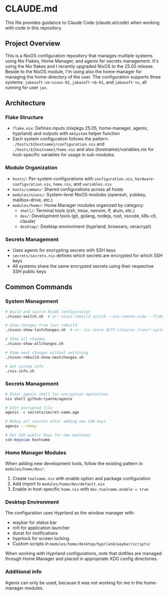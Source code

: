 # CLAUDE.md

This file provides guidance to Claude Code (claude.ai/code) when working with code in this repository.

## Project Overview

This is a NixOS configuration repository that manages multiple systems using Nix Flakes, Home Manager, and agenix for secrets management. It's using the Nix flakes and I recently upgraded NixOS to the 25.05 release. Beside to the NixOS module, I'm using also the home-manager for managing the home-directory of the user. The configuration supports three systems: `jabasoft-vm-nixos-02`, `jabasoft-nb-01`, and `jabasoft-tx`, all running for user `jan`.

## Architecture

### Flake Structure
- `flake.nix`: Defines inputs (nixpkgs 25.05, home-manager, agenix, hyprland) and outputs with `mkSystem` helper function
- Each system configuration follows the pattern: `./hosts/${hostname}/configuration.nix` and `./hosts/${hostname}/home.nix` and also {hostname}/variables.nix for host-specific variables for usage in sub-modules.

### Module Organization
- `hosts/`: Per-system configurations with `configuration.nix`, `hardware-configuration.nix`, `home.nix`, and `variables.nix`
- `hosts/common/`: Shared configurations across all hosts
- `modules/nixos/`: System-level NixOS modules (openssh, yubikey, mailbox-drive, etc.)
- `modules/home/`: Home Manager modules organized by category:
  - `shell/`: Terminal tools (zsh, tmux, neovim, lf, atuin, etc.)
  - `dev/`: Development tools (git, golang, nodejs, rust, vscode, k8s-cli, claude)
  - `desktop/`: Desktop environment (hyprland, browsers, veracrypt)

### Secrets Management
- Uses agenix for encrypting secrets with SSH keys
- `secrets/secrets.nix` defines which secrets are encrypted for which SSH keys
- All systems share the same encrypted secrets using their respective SSH public keys

## Common Commands

### System Management
```bash
# Build and switch NixOS configuration
./nixos-switch.sh  # or: nixos-rebuild switch --use-remote-sudo --flake .

# Show changes from last rebuild
./nixos-show-lastchanges.sh  # or: nix store diff-closures /run/*-system

# Show all changes
./nixos-show-allchanges.sh

# Show next changes without switching
./nixos-rebuild-show-nextchanges.sh

# Get system info
./nix-info.sh
```

### Secrets Management
```bash
# Enter agenix shell for encryption operations
nix shell github:ryantm/agenix

# Edit encrypted file
agenix -e secrets/secret-name.age

# Rekey all secrets after adding new SSH keys
agenix --rekey

# Get SSH public keys for new machines
ssh-keyscan hostname
```

### Home Manager Modules
When adding new development tools, follow the existing pattern in `modules/home/dev/`:
1. Create `toolname.nix` with enable option and package configuration
2. Add import to `modules/home/dev/default.nix`
3. Enable in host-specific `home.nix` with `dev.toolname.enable = true`

### Desktop Environment
The configuration uses Hyprland as the window manager with:
- waybar for status bar
- rofi for application launcher
- dunst for notifications
- hyprlock for screen locking
- Custom scripts in `modules/home/desktop/hyprland/waybar/scripts/`

When working with Hyprland configurations, note that dotfiles are managed through Home Manager and placed in appropriate XDG config directories.


### Additional info

Agenix can only be used, because it was not working for me in the home-manager modules.
